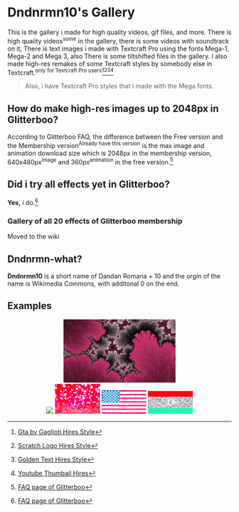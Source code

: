 # Dndnrmn10's Gallery
This is the gallery i made for high quality videos, gif files, and more.
There is high quality videos<sup>some</sup> in the gallery, there is some videos with soundtrack on it, There is text images i made with Textcraft Pro using the fonts Mega-1, Mega-2 and Mega 3, also There is some tiltshifted files in the gallery.
I also made high-res remakes of some Textcraft styles by somebody else in Textcraft.<sup>only for Textcraft Pro users</sup>[^1][^2][^3][^4]

> Also, i have Textcraft Pro styles that i made with the Mega fonts.

## How do make high-res images up to 2048px in Glitterboo?
According to Glitterboo FAQ, the difference between the Free version and the Membership version<sup>Already have this version</sup> is the max image and animation download size which is 2048px in the membership version, 640x480px<sup>image</sup> and 360px<sup>animation</sup> in the free version.[^5]

## Did i try all effects yet in Glitterboo?
**Yes,** i do.[^6]

### Gallery of all 20 effects of Glitterboo membership
Moved to the wiki
## Dndnrmn-what?
**Dndnrmn10** is a short name of Dandan Romana + 10 and the orgin of the name is Wikimedia Commons, with additonal 0 on the end.

## Examples
<p align="center">
  <img src="./IMG_2690.png" width="50%">
  <br>
  <img src="./IMG_2641-2048x1365.gif" width="20%">
  <img src="./Glitter (253913867)-tiltshift-2048x1365-2048x1365.jpg" width="20%">
  <img src="./Flag_of_the_United_States_(DoS_ECA_Color_Standard).svg 2-1280x674.jpg" width="20%">
  <img src="./Flag_of_Libya.svg-1024x512.jpg" width="20%">
</p>

[^1]: [Gta by Gaglioti Hires Style](https://textcraft.net/style/Dndnrmn10/gta-by-gaglioti-hire)
[^2]: [Scratch Logo Hires Style](https://textcraft.net/style/Dndnrmn10/scratch-logo-hires)
[^3]: [Golden Text Hires Style](https://textcraft.net/style/Dndnrmn10/golden-text-hires)
[^4]: [Youtube Thumbail Hires](https://textcraft.net/style/Dndnrmn10/youtube-thumbnail-hires)
[^5]: [FAQ page of Glitterboo](https://glitterboo.com/faq.php?page=membership#2)
[^6]: [FAQ page of Glitterboo](https://glitterboo.com/faq.php?page=membership#3)
